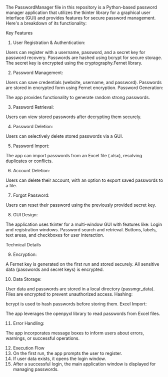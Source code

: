 The PasswordManager file in this repository is a Python-based password manager application that utilizes the tkinter library for a graphical user interface (GUI) and provides features for secure password management. Here's a breakdown of its functionality:

Key Features
1. User Registration & Authentication:

Users can register with a username, password, and a secret key for password recovery.
Passwords are hashed using bcrypt for secure storage.
The secret key is encrypted using the cryptography.Fernet library.

2. Password Management:

Users can save credentials (website, username, and password).
Passwords are stored in encrypted form using Fernet encryption.
Password Generation:

The app provides functionality to generate random strong passwords.

3. Password Retrieval:

Users can view stored passwords after decrypting them securely.

4. Password Deletion:

Users can selectively delete stored passwords via a GUI.

5. Password Import:

The app can import passwords from an Excel file (.xlsx), resolving duplicates or conflicts.

6. Account Deletion:

Users can delete their account, with an option to export saved passwords to a file.

7. Forgot Password:

Users can reset their password using the previously provided secret key.

8. GUI Design:

The application uses tkinter for a multi-window GUI with features like:
Login and registration windows.
Password search and retrieval.
Buttons, labels, text areas, and checkboxes for user interaction.

Technical Details

9. Encryption:

A Fernet key is generated on the first run and stored securely.
All sensitive data (passwords and secret keys) is encrypted.

10. Data Storage:

User data and passwords are stored in a local directory (passmgr_data).
Files are encrypted to prevent unauthorized access.
Hashing:

bcrypt is used to hash passwords before storing them.
Excel Import:

The app leverages the openpyxl library to read passwords from Excel files.

11. Error Handling:

The app incorporates message boxes to inform users about errors, warnings, or successful operations.

12. Execution Flow
  1. On the first run, the app prompts the user to register.
  2. If user data exists, it opens the login window.
  3. After a successful login, the main application window is displayed for managing passwords.
